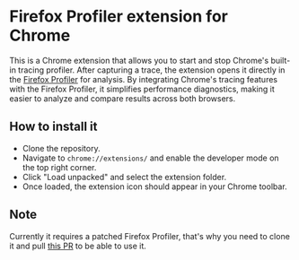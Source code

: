 # Firefox Profiler extension for Chrome

This is a Chrome extension that allows you to start and stop Chrome's built-in
tracing profiler. After capturing a trace, the extension opens it directly in
the [Firefox Profiler](https://profiler.firefox.com/) for analysis. By
integrating Chrome's tracing features with the Firefox Profiler, it simplifies
performance diagnostics, making it easier to analyze and compare results across
both browsers.

## How to install it

- Clone the repository.
- Navigate to `chrome://extensions/` and enable the developer mode on the top
  right corner.
- Click "Load unpacked" and select the extension folder.
- Once loaded, the extension icon should appear in your Chrome toolbar.

## Note

Currently it requires a patched Firefox Profiler, that's why you need to clone
it and pull [this PR](https://github.com/firefox-devtools/profiler/pull/5148)
to be able to use it.

